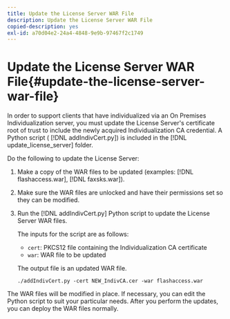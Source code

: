 ```yaml
---
title: Update the License Server WAR File
description: Update the License Server WAR File
copied-description: yes
exl-id: a70d04e2-24a4-4848-9e9b-97467f2c1749
---
```

# Update the License Server WAR File{#update-the-license-server-war-file}

In order to support clients that have individualized via an On Premises Individualization server, you must update the License Server's certificate root of trust to include the newly acquired Individualization CA credential. A Python script ( [!DNL addIndivCert.py]) is included in the [!DNL update_license_server] folder.

Do the following to update the License Server: 

1. Make a copy of the WAR files to be updated (examples: [!DNL flashaccess.war], [!DNL faxsks.war]).
1. Make sure the WAR files are unlocked and have their permissions set so they can be modified.
1. Run the [!DNL addIndivCert.py] Python script to update the License Server WAR files.

    The inputs for the script are as follows:

    * `cert`: PKCS12 file containing the Individualization CA certificate 
    * `war`: WAR file to be updated

   The output file is an updated WAR file.
   
    ```
    ./addIndivCert.py -cert NEW_IndivCA.cer -war flashaccess.war
    ```

The WAR files will be modified in place. If necessary, you can edit the Python script to suit your particular needs. After you perform the updates, you can deploy the WAR files normally.
